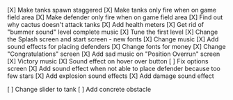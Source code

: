 [X] Make tanks spawn staggered
[X] Make tanks only fire when on game field area
[X] Make defender only fire when on game field area
[X] Find out why cactus doesn't attack tanks
[X] Add health meters
[X] Get rid of "bummer sound" level complete music
[X] Tune the first level
[X] Change the Splash screen and start screen
    - new fonts
[X] Change music
[X] Add sound effects for placing defenders 
[X] Change fonts for money
[X] Change "Congratulations" screen
[X] Add sad music on "Position Overrun" screen
[X] Victory music
[X] Sound effect on hover over button
[ ] Fix options screen
[X] Add sound effect when not able to place defender because too few stars
[X] Add explosion sound effects
[X] Add damage sound effect


[ ] Change slider to tank 
[ ] Add concrete obstacle 



